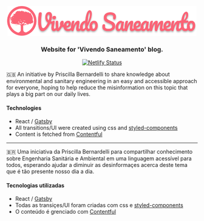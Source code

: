 <p align="center">
  <img src="/assets/images/logo.png?raw=true" width="500" alt="Vivendo Saneamento" />
</p>

<h3 align="center">Website for 'Vivendo Saneamento' blog.</h3>

<div align="center">
  
[![Netlify Status](https://api.netlify.com/api/v1/badges/9a3ded0a-b842-40d4-a5f1-377fcd880ef3/deploy-status)](https://app.netlify.com/sites/vivendosaneamento/deploys)

</div>

🇬🇧 An initiative by Priscilla Bernardelli to share knowledge about environmental and sanitary engineering in an easy and accessible approach for everyone, hoping to help reduce the misinformation on this topic that plays a big part on our daily lives.

#### Technologies
- React / [Gatsby](https://www.gatsbyjs.org/)
- All transitions/UI were created using css and [styled-components](https://styled-components.com/)
- Content is fetched from [Contentful](https://www.contentful.com/)

---

🇧🇷 Uma iniciativa da Priscilla Bernardelli para compartilhar conhecimento sobre Engenharia Sanitária e Ambiental em uma linguagem acessível para todos, esperando ajudar a diminuir as desinformaçes acerca deste tema que é tão presente nosso dia a dia.

#### Tecnologias utilizadas
- React / [Gatsby](https://www.gatsbyjs.org/)
- Todas as transiçes/UI foram criadas com css e [styled-components](https://styled-components.com/)
- O conteúdo é grenciado com [Contentful](https://www.contentful.com/)
